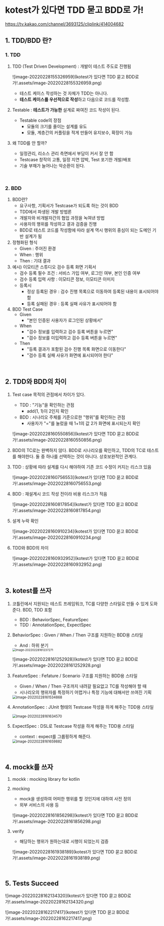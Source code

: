 # kotest가 있다면 TDD 묻고 BDD로 가!

https://tv.kakao.com/channel/3693125/cliplink/414004682



## 1. TDD/BDD 란?

### 1. TDD

1. TDD (Test Driven Development) : 개발이 테스트 주도로 진행됨

   ![image-20220228155326959](kotest가 있다면 TDD 묻고 BDD로 가!.assets/image-20220228155326959.png)

   - 테스트 케이스 작성하는 것 자체가 TDD는 아니다.
   - **테스트 케이스를 우선적으로 작성**하고 다음으로 코드를 작성함.

2. Testable : **테스트가 가능한** 설계로 짜여진 코드 작성이 된다.

   - Testable code의 장점
     - 모듈의 크기를 줄이는 설계를 유도
     - 모듈, 계층간의 커플링을 적게 만들어 유지보수, 확장이 가능

3. 왜 TDD를 안 할까?

   - 일정관리, 리소스 관리 측면에서 부담이 커서 잘 안 함
   - Testcase 창작의 고통, 일정 지연 압박, Test 포기한 개발/배포
   - 기술 부채가 늘어나는 악순환이 된다.

<br/>

### 2. BDD

1. BDD란?
   - 요구사항, 기획서가 Testcase가 되도록 하는 것이 BDD
   - TDD에서 파생된 개발 방법론
   - 개발자와 비개발자간의 협업 과정을 녹여낸 방법
   - 사용자의 행위를 작성하고 결과 검증을 진행
   - BDD로 테스트 코드를 작성함에 따라 설계 역시 행위의 중심이 되는 도메인 기반 설계가 됨
2. 정형화된 형식
   - Given : 주어진 환경
   - When : 행위
   - Then : 기대 결과
3. 예시) 이모티콘 스튜디오 검수 등록 화면 기획서
   - 검수 등록 필수 조건 : 서비스 가입 여부, 로그인 여부, 본인 인증 여부
   - 검수 등록 입력 사항 : 이모티콘 정보, 이모티콘 이미지
   - 등록시
     - 정상 등록된 경우 : 검수 진행 목록으로 이동하여 등록된 내용이 표시되어야 함
     - 등록 실패된 경우 : 등록 실패 사유가 표시되어야 함
4. BDD Test Case
   - Given
     - "본인 인증된 사용자가 로그인된 상황에서"
   - When
     - "검수 정보를 입력하고 검수 등록 버튼을 누르면"
     - "검수 정보를 미입력하고 검수 등록 버튼을 누르면"
   - Then
     - "등록 결과가 포함된 검수 진행 목록 화면으로 이동한다"
     - "검수 등록 실패 사유가 화면에 표시되어야 한다"

<br/>

## 2. TDD와 BDD의 차이

1. Test case 목적의 관점에서 차이가 있다.

   - TDD : "기능"을 확인하는 관점
     - add(1, 1)이 2인지 확인
   - BDD : 시나리오 주체를 기준으로한 "행위"를 확인하는 관점
     - 사용자가 "="를 눌렀을 때 1+1의 값 2가 화면에 표시되는지 확인

   ![image-20220228160550856](kotest가 있다면 TDD 묻고 BDD로 가!.assets/image-20220228160550856.png)

2. BDD의 TC로는 완벽하지 않다. BDD로 시나리오를 확인하고, TDD의 TC로 테스트를 해야한다. 둘 중 하나를 선택하는 것이 아니다. 상호보완적인 관계다.

3. TDD : 상황에 따라 설계를 다시 해야하여 기존 코드 수정이 커지는 리스크 있음

   ![image-20220228160756553](kotest가 있다면 TDD 묻고 BDD로 가!.assets/image-20220228160756553.png)

4. BDD : 재설계시 코드 작성 전이라 비용 리스크가 적음

   ![image-20220228160817854](kotest가 있다면 TDD 묻고 BDD로 가!.assets/image-20220228160817854.png)

5. 설계 누락 확인

   ![image-20220228160910234](kotest가 있다면 TDD 묻고 BDD로 가!.assets/image-20220228160910234.png)

6. TDD와 BDD의 차이

   ![image-20220228160932952](kotest가 있다면 TDD 묻고 BDD로 가!.assets/image-20220228160932952.png)

<br/>

## 3. kotest를 쓰자

1. 코틀린에서 지원되는 테스트 프레임워크, TC를 다양한 스타일로 만들 수 있게 도와준다. BDD, TDD 포함

   - BDD : BehaviorSpec, FeatureSpec
   - TDD : AnnotationSpec, ExpectSpec

2. BehaviorSpec : Given / When / Then 구조를 지원하는 BDD용 스타일

   - And : 하위 분기

   <img src="kotest가 있다면 TDD 묻고 BDD로 가!.assets/image-20220228161237271.png" alt="image-20220228161237271" style="zoom:67%;" />

   ![image-20220228161252928](kotest가 있다면 TDD 묻고 BDD로 가!.assets/image-20220228161252928.png)

3. FeatureSpec : Fefature / Scenario 구조를 지원하는 BDD용 스타일

   - Given / When / Then 구조까지 내려갈 필요없고 TC를 작성해야 할 때
   - 시나리오의 행위자를 특정하기 어렵거나 특정 기능에 대해서만 쓰여진 기획

   <img src="kotest가 있다면 TDD 묻고 BDD로 가!.assets/image-20220228161534868.png" alt="image-20220228161534868" style="zoom: 80%;" />

4. AnnotationSpec : JUnit 형태의 Testcase 작성을 하게 해주는 TDD용 스타일

   <img src="kotest가 있다면 TDD 묻고 BDD로 가!.assets/image-20220228161634570.png" alt="image-20220228161634570" style="zoom:80%;" />

5. ExpectSpec : DSL로 Testcase 작성을 하게 해주는 TDD용 스타일

   - context : expect를 그룹핑하게 해준다.

   <img src="kotest가 있다면 TDD 묻고 BDD로 가!.assets/image-20220228161659882.png" alt="image-20220228161659882" style="zoom:80%;" />

<br/>

## 4. mockk를 쓰자

1. mockk : mocking library for kotlin

2. mocking

   - mock을 생성하여 어떠한 행위를 할 것인지에 대하여 사전 정의
   - 외부 서비스의 사용 등

   ![image-20220228161856298](kotest가 있다면 TDD 묻고 BDD로 가!.assets/image-20220228161856298.png)

3. verify

   - 해당하는 행위가 원하는대로 시행이 되었는지 검증

   ![image-20220228161938189](kotest가 있다면 TDD 묻고 BDD로 가!.assets/image-20220228161938189.png)

<br/>

## 5. Tests Succeed

![image-20220228162134320](kotest가 있다면 TDD 묻고 BDD로 가!.assets/image-20220228162134320.png)

![image-20220228162217417](kotest가 있다면 TDD 묻고 BDD로 가!.assets/image-20220228162217417.png)
